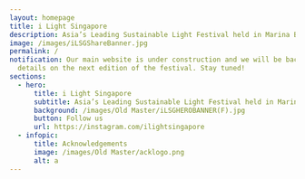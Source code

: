 ```yaml
---
layout: homepage
title: i Light Singapore
description: Asia’s Leading Sustainable Light Festival held in Marina Bay
image: /images/iLSGShareBanner.jpg
permalink: /
notification: Our main website is under construction and we will be back with
  details on the next edition of the festival. Stay tuned!
sections:
  - hero:
      title: i Light Singapore
      subtitle: Asia’s Leading Sustainable Light Festival held in Marina Bay
      background: /images/Old Master/iLSGHEROBANNER(F).jpg
      button: Follow us
      url: https://instagram.com/ilightsingapore
  - infopic:
      title: Acknowledgements
      image: /images/Old Master/acklogo.png
      alt: a
---
```

